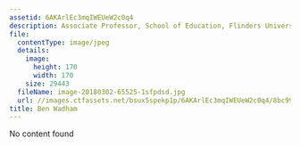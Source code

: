 ```yaml
---
assetid: 6AKArlEc3mqIWEUeW2c0q4
description: Associate Professor, School of Education, Flinders University
file:
  contentType: image/jpeg
  details:
    image:
      height: 170
      width: 170
    size: 29443
  fileName: image-20180302-65525-1sfpdsd.jpg
  url: //images.ctfassets.net/bsux5spekp1p/6AKArlEc3mqIWEUeW2c0q4/8bc99b20564212eac8e12c01b16cb750/image-20180302-65525-1sfpdsd.jpg
title: Ben Wadham
---
```

No content found